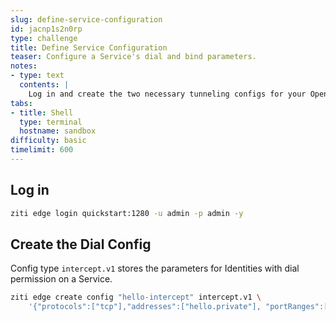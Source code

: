 ```yaml
---
slug: define-service-configuration
id: jacnp1s2n0rp
type: challenge
title: Define Service Configuration
teaser: Configure a Service's dial and bind parameters.
notes:
- type: text
  contents: |
    Log in and create the two necessary tunneling configs for your OpenZiti Service: intercept.v1 (dial side) and host.v1 (bind side).
tabs:
- title: Shell
  type: terminal
  hostname: sandbox
difficulty: basic
timelimit: 600
---
```


## Log in

```bash
ziti edge login quickstart:1280 -u admin -p admin -y
```

## Create the Dial Config

Config type `intercept.v1` stores the parameters for Identities with dial permission on a Service.

```bash
ziti edge create config "hello-intercept" intercept.v1 \
    '{"protocols":["tcp"],"addresses":["hello.private"], "portRanges":[{"low":80, "high":80}]}'
```
